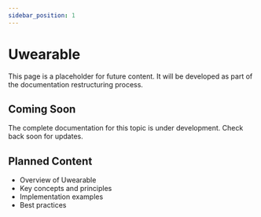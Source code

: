 ```yaml
---
sidebar_position: 1
---
```


# Uwearable

This page is a placeholder for future content. It will be developed as part of the documentation restructuring process.

## Coming Soon

The complete documentation for this topic is under development. Check back soon for updates.

## Planned Content

- Overview of Uwearable
- Key concepts and principles
- Implementation examples
- Best practices

